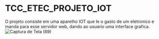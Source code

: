 # TCC_ETEC_PROJETO_IOT
O projeto consiste em uma aparelho IOT que le o gasto de um eletronico e manda para esse servidor web, dando ao usuario uma interface grafica.  
![Captura de Tela (69)](https://user-images.githubusercontent.com/84150755/146285096-436b512d-671a-4431-8f9a-9c4fdf5b65e8.png)
